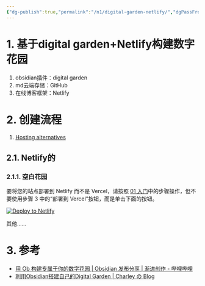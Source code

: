 ```yaml
---
{"dg-publish":true,"permalink":"/n1/digital-garden-netlify/","dgPassFrontmatter":true,"noteIcon":""}
---
```


# 1. 基于digital garden+Netlify构建数字花园

1. obsidian插件：digital garden
2. md云端存储：GitHub
3. 在线博客框架：Netlify

# 2. 创建流程

1. [Hosting alternatives](https://dg-docs.ole.dev/advanced/hosting-alternatives/)

## 2.1. Netlify的

### 2.1.1. 空白花园

要将您的站点部署到 Netlify 而不是 Vercel，请按照 [01 入门](https://dg-docs.ole.dev/getting-started/01-getting-started/)中的步骤操作，但不要使用步骤 3 中的“部署到 Vercel”按钮，而是单击下面的按钮。

[![Deploy to Netlify](https://www.netlify.com/img/deploy/button.svg)](https://app.netlify.com/start/deploy?repository=https://github.com/oleeskild/digitalgarden)

其他……

# 3. 参考
- [用 Ob 构建专属于你的数字花园 | Obsidian 发布分享 | 渐进创作 - 哔哩哔哩](https://www.bilibili.com/read/cv25809857/)
- [利用Obsidian搭建自己的Digital Garden | Charley の Blog](https://blog.rahc.top/article/tech-share-mydigitalgarden)